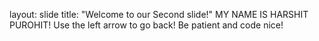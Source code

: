 layout: slide
title: "Welcome to our Second slide!"
MY NAME IS HARSHIT PUROHIT!
Use the left arrow to go back!
Be patient and code nice!
